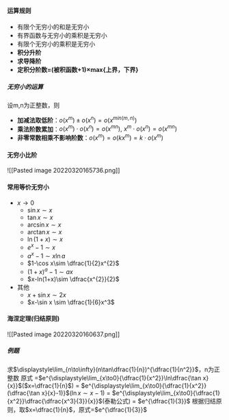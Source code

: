 #### 运算规则
- 有限个无穷小的和是无穷小
- 有界函数与无穷小的乘积是无穷小
- 有限个无穷小的乘积是无穷小
- **积分升阶**
- **求导降阶**
- **定积分阶数=(被积函数+1)×max{上界，下界}**
##### 无穷小的运算
设m,n为正整数，则
- **加减法取低阶**：$o(x^m)\pm o(x^n)=o(x^{min(m,n)})$ 
- **乘法阶数累加**：$o(x^m)\cdot o(x^n)=o(x^{mn}),\ x^m\cdot o(x^n)=o(x^{mn})$ 
- **非零常数相乘不影响阶数**：$o(x^m)=o(kx^{m})=k\cdot o(x^m)$ 
#### 无穷小比阶
![[Pasted image 20220320165736.png]]
#### 常用等价无穷小
- $x\to 0$
	- $\sin x\sim x$
	- $\tan x\sim x$
	- $\arcsin x\sim x$
	- $\arctan x\sim x$
	- $\ln(1+x)\sim x$
	- $e^{x}-1\sim x$
	- $a^{x}-1\sim x\ln a$
	- $1-\cos x\sim \dfrac{1}{2}x^{2}$
	- $(1+x)^{a}-1\sim ax$
	- $x-ln(1+x)\sim \dfrac{x^{2}}{2}$
- 其他
	- $x+\sin x \sim 2x$
	- $x-\sin x \sim \dfrac{1}{6}x^3$
#### 海涅定理(归结原则)
![[Pasted image 20220320160637.png]]
##### 例题
求$\displaystyle\lim_{n\to\infty}(n\tan\dfrac{1}{n})^{\dfrac{1}{n^2}}$，n为正整数
原式
=$e^{\displaystyle\lim_{x\to0}{\dfrac{1}{x^2}}\ln\dfrac{\tan x}{x}}$($x=\dfrac{1}{n}$)
= $e^{\displaystyle\lim_{x\to0}{\dfrac{1}{x^2}}(\dfrac{\tan x}{x}-1)}$($\ln{x}\sim x-1$)
= $e^{\displaystyle\lim_{x\to0}{\dfrac{1}{x^2}}\dfrac{\dfrac{x^3}{3}}{x}}$(泰勒公式)
= $e^{\dfrac{1}{3}}$
根据归结原则，取$x=\dfrac{1}{n}$，原式=$e^{\dfrac{1}{3}}$